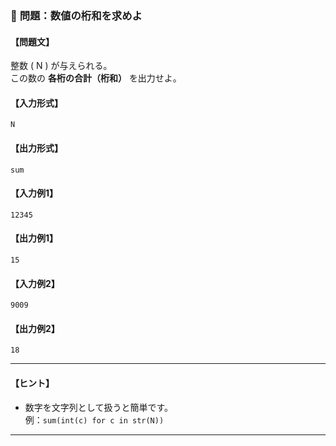 ### 🧮 **問題：数値の桁和を求めよ**

#### 【問題文】
整数 \( N \) が与えられる。  
この数の **各桁の合計（桁和）** を出力せよ。

#### 【入力形式】
```
N
```

#### 【出力形式】
```
sum
```

#### 【入力例1】
```
12345
```

#### 【出力例1】
```
15
```

#### 【入力例2】
```
9009
```

#### 【出力例2】
```
18
```

---

#### 【ヒント】
- 数字を文字列として扱うと簡単です。  
  例：`sum(int(c) for c in str(N))`

---
